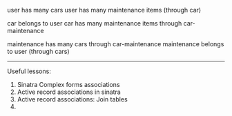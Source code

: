 user has many cars
user has many maintenance items (through car)

car belongs to user
car has many maintenance items through car-maintenance

maintenance has many cars through car-maintenance
maintenance belongs to user (through cars)

--------------------------------------------

Useful lessons:
1) Sinatra Complex forms associations
2) Active record associations in sinatra
3) Active record associations: Join tables
4)